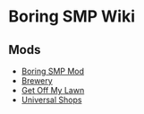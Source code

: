 # Boring SMP Wiki

## Mods
- [Boring SMP Mod](./mods/boring_smp/index.md)
- [Brewery](./mods/brewery/index.md)
- [Get Off My Lawn](./mods/goml/index.md)
- [Universal Shops](./mods/universal_shops/index.md)
